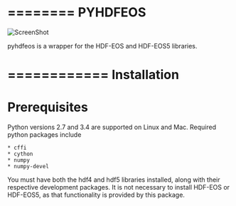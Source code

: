 ========
PYHDFEOS
========

![ScreenShot](https://github.com/quintusdias/pyhdfeos/blob/issue37/docs/source/misr.png)

pyhdfeos is a wrapper for the HDF-EOS and HDF-EOS5 libraries.  


============
Installation
============

Prerequisites
=============
Python versions 2.7 and 3.4 are supported on Linux and Mac.  Required python
packages include

    * cffi
    * cython
    * numpy
    * numpy-devel

You must have both the hdf4 and hdf5 libraries installed, along with their
respective development packages.  It is not necessary to install HDF-EOS or 
HDF-EOS5, as that functionality is provided by this package.
